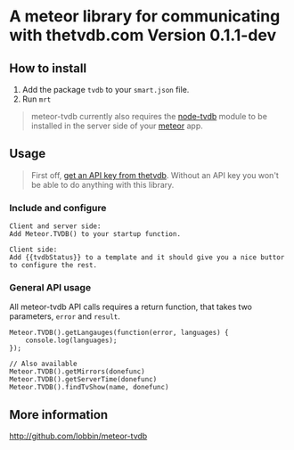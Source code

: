 # A meteor library for communicating with thetvdb.com Version 0.1.1-dev

## How to install

1. Add the package `tvdb` to your `smart.json` file.
2. Run `mrt`

[meteor]: http://meteor.com

> meteor-tvdb currently also requires the [node-tvdb](https://github.com/enyo/node-tvdb) module
> to be installed in the server side of your [meteor] app.

## Usage

> First off, [get an API key from thetvdb](http://thetvdb.com/?tab=apiregister).
> Without an API key you won't be able to do anything with this library.

### Include and configure

    Client and server side:
    Add Meteor.TVDB() to your startup function.
    
    Client side:
    Add {{tvdbStatus}} to a template and it should give you a nice buttor to configure the rest.
    
### General API usage

All meteor-tvdb API calls requires a return function, that takes two parameters, `error` and `result`.

    Meteor.TVDB().getLangauges(function(error, languages) {
        console.log(languages);
    });
    
    // Also available
    Meteor.TVDB().getMirrors(donefunc)
    Meteor.TVDB().getServerTime(donefunc)
    Meteor.TVDB().findTvShow(name, donefunc)

## More information

http://github.com/lobbin/meteor-tvdb
